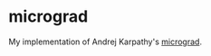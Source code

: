 # micrograd
My implementation of Andrej Karpathy's [micrograd](https://github.com/karpathy/micrograd).

